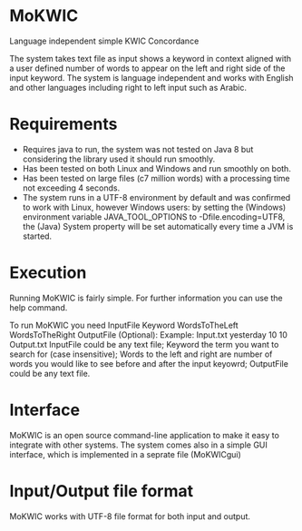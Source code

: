 # MoKWIC
Language independent simple KWIC Concordance

The system takes text file as input shows a keyword in context aligned with a user defined number of words to appear on the left and right side of the input keyword.
The system is language independent and works with English and other languages including right to left input such as Arabic.

# Requirements
* Requires java to run, the system was not tested on Java 8 but considering the library used it should run smoothly.
* Has been tested on both Linux and Windows and run smoothly on both.
* Has been tested on large files (c7 million words) with a processing time not exceeding 4 seconds.
* The system runs in a UTF-8 environment by default and was confirmed to work with Linux, however Windows users: by setting the (Windows) environment variable JAVA_TOOL_OPTIONS to -Dfile.encoding=UTF8, the (Java) System property will be set automatically every time a JVM is started. 

# Execution
Running MoKWIC is fairly simple.
For further information you can use the help command.

To run MoKWIC you need InputFile Keyword WordsToTheLeft WordsToTheRight OutputFile (Optional):
Example: Input.txt yesterday 10 10 Output.txt
InputFile could be any text file; Keyword the term you want to search for (case insensitive);
Words to the left and right are number of words you would like to see before and after the input keyowrd;
OutputFile could be any text file.

# Interface
MoKWIC is an open source command-line application to make it easy to integrate with other systems.
The system comes also in a simple GUI interface, which is implemented in a seprate file (MoKWICgui)

# Input/Output file format
MoKWIC works with UTF-8 file format for both input and output.
